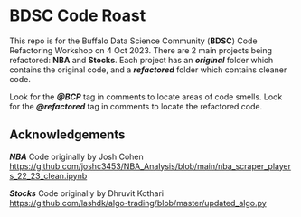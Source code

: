 
# BDSC Code Roast

This repo is for the Buffalo Data Science Community (**BDSC**) Code Refactoring Workshop on
4 Oct 2023.  There are 2 main projects being refactored: **NBA** and **Stocks**.
Each project has an ***original*** folder which contains the original code, and a ***refactored***
folder which contains cleaner code.

Look for the ***@BCP*** tag in comments to locate areas of code smells.
Look for the ***@refactored*** tag in comments to locate the refactored code.

## Acknowledgements

***NBA*** Code originally by Josh Cohen
https://github.com/joshc3453/NBA_Analysis/blob/main/nba_scraper_players_22_23_clean.ipynb

***Stocks*** Code originally by Dhruvit Kothari  
https://github.com/lashdk/algo-trading/blob/master/updated_algo.py